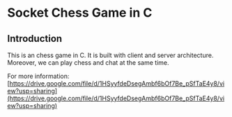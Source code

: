 # Socket Chess Game in C

## Introduction

This is an chess game in C. It is built with client and server architecture. Moreover, we can play chess and chat at the same time.

For more information: [https://drive.google.com/file/d/1HSyyfdeDsegAmbf6bOf7Be_pSfTaE4y8/view?usp=sharing](https://drive.google.com/file/d/1HSyyfdeDsegAmbf6bOf7Be_pSfTaE4y8/view?usp=sharing)
